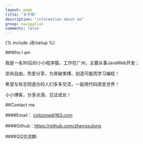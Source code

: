 ```yaml
---
layout: page
title: "关于我"
description: "information about me"
group: navigation
comments: false
---
```

{% include JB/setup %}

##Who I am

我是一名90后的小小程序猿，工作在广州，主要从事JavaWeb开发；

崇尚自由，热爱分享，为突破束缚、创造可能而学习编程！

希望与有志同道合的人们多多交流，一起用代码改变世界！

小小博客，分享点滴，见证成长！

##Contact me

####Email： cnitzone@163.com

####Github：https://github.com/zhengxulong

####QQ交流群:

